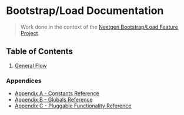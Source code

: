 # Bootstrap/Load Documentation

> Work done in the context of the [Nextgen Bootstrap/Load Feature Project](https://make.wordpress.org/core/2017/02/22/nextgen-bootstrap/).

## Table of Contents

1. [General Flow](1-general-flow.md)

### Appendices

 * [Appendix A - Constants Reference](a-constants-reference.md)
 * [Appendix B - Globals Reference](b-globals-reference.md)
 * [Appendix C - Pluggable Functionality Reference](c-pluggable-functionality-reference.md)
